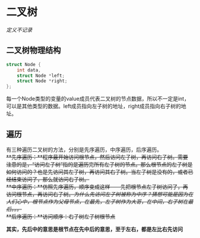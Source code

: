 # 二叉树
*定义不记录*  
## 二叉树物理结构
```c
struct Node {
    int data,
    struct Node *left;
    struct Node *right;
};
```
每一个Node类型的变量的value成员代表二叉树的节点数据，所以不一定是int，可以是其他类型的数据。left成员指向左子树的地址，right成员指向右子树的地址。  
## 遍历
有三种遍历二叉树的方法，分别是先序遍历，中序遍历，后序遍历。  
<del>
**先序遍历：**程序最开始访问根节点，然后访问左子树，再访问右子树。需要注意的是，“访问左子树”指的是遍历完所有左子树的节点。那么根节点的左子树是如何访问的？也是先访问其左子树，再访问其右子树。当左子树是没有的，或者已经结束访问了，那么就访问右子树。  
**中序遍历：**仿照先序遍历，顺序变成这样——先把根节点左子树访问了，再访问根节点，再访问右子树。*为什么先访问左子树被称为中序？猜想可能是因为在人们心中，根节点作为父母节点，在最先，左子树作为大哥，在中间，右子树在最后。。。*  
**后序遍历：**访问顺序：右子树左子树根节点
</del>  

**其实，先后中的意思是根节点在先中后的意思，至于左右，都是左比右先访问**  